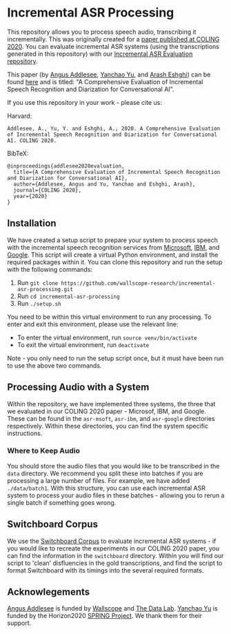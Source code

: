 # Incremental ASR Processing

This repository allows you to process speech audio, transcribing it incrementally. This was originally created for a [paper published at COLING 2020](https://www.aclweb.org/anthology/2020.coling-main.312.pdf). You can evaluate incremental ASR systems (using the transcriptions generated in this repository) with our [Incremental ASR Evaluation repository](https://github.com/wallscope-research/incremental-asr-evaluation).

This paper (by [Angus Addlesee](http://addlesee.co.uk/), [Yanchao Yu](https://www.researchgate.net/profile/Yanchao_Yu), and [Arash Eshghi](https://sites.google.com/site/araesh81/)) can be found [here](https://www.aclweb.org/anthology/2020.coling-main.312.pdf) and is titled: "A Comprehensive Evaluation of Incremental Speech Recognition and Diarization for Conversational AI".

If you use this repository in your work - please cite us:

Harvard:
```
Addlesee, A., Yu, Y. and Eshghi, A., 2020. A Comprehensive Evaluation of Incremental Speech Recognition and Diarization for Conversational AI. COLING 2020.
```

BibTeX:
```
@inproceedings{addlesee2020evaluation,
  title={A Comprehensive Evaluation of Incremental Speech Recognition and Diarization for Conversational AI},
  author={Addlesee, Angus and Yu, Yanchao and Eshghi, Arash},
  journal={COLING 2020},
  year={2020}
}
```

## Installation

We have created a setup script to prepare your system to process speech with the incremental speech recognition services from [Microsoft](https://azure.microsoft.com/en-gb/services/cognitive-services/speech-to-text/), [IBM](https://www.ibm.com/uk-en/cloud/watson-speech-to-text), and [Google](https://cloud.google.com/speech-to-text). This script will create a virtual Python environment, and install the required packages within it. You can clone this repository and run the setup with the following commands:

1. Run `git clone https://github.com/wallscope-research/incremental-asr-processing.git`
2. Run `cd incremental-asr-processing`
3. Run `./setup.sh`

You need to be within this virtual environment to run any processing. To enter and exit this environment, please use the relevant line:

- To enter the virtual environment, run `source venv/bin/activate`
- To exit the virtual environment, run `deactivate`

Note - you only need to run the setup script once, but it must have been run to use the above two commands.

## Processing Audio with a System

Within the repository, we have implemented three systems, the three that we evaluated in our COLING 2020 paper - Microsof, IBM, and Google. These can be found in the `asr-msoft`, `asr-ibm`, and `asr-google` directories respectively. Within these directories, you can find the system specific instructions.

### Where to Keep Audio

You should store the audio files that you would like to be transcribed in the `data` directory. We recommend you split these into batches if you are processing a large number of files. For example, we have added `./data/batch1`. With this structure, you can use each incremental ASR system to process your audio files in these batches - allowing you to rerun a single batch if something goes wrong.

## Switchboard Corpus

We use the [Switchboard Corpus](https://catalog.ldc.upenn.edu/LDC97S62) to evaluate incremental ASR systems - if you would like to recreate the experiments in our COLING 2020 paper, you can find the information in the `switchboard` directory. Within you will find our script to 'clean' disfluencies in the gold transcriptions, and find the script to format Switchboard with its timings into the several required formats.

## Acknowlegements

[Angus Addlesee](http://addlesee.co.uk/) is funded by [Wallscope](https://wallscope.co.uk/) and [The Data Lab](https://www.thedatalab.com/). [Yanchao Yu](https://www.researchgate.net/profile/Yanchao_Yu) is funded by the Horizon2020 [SPRING Project](https://spring-h2020.eu/). We thank them for their support.